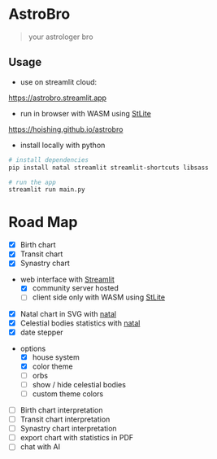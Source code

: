 # AstroBro

> your astrologer bro

## Usage

- use on streamlit cloud:

<https://astrobro.streamlit.app>

- run in browser with WASM using [StLite]

<https://hoishing.github.io/astrobro>

- install locally with python

```bash
# install dependencies
pip install natal streamlit streamlit-shortcuts libsass

# run the app
streamlit run main.py
```

# Road Map

- [x] Birth chart
- [x] Transit chart
- [x] Synastry chart
- web interface with [Streamlit]
    - [x] community server hosted
    - [ ] client side only with WASM using [StLite]
- [x] Natal chart in SVG with [natal]
- [x] Celestial bodies statistics with [natal]
- [x] date stepper
- options
    - [x] house system
    - [x] color theme
    - [ ] orbs
    - [ ] show / hide celestial bodies
    - [ ] custom theme colors
- [ ] Birth chart interpretation
- [ ] Transit chart interpretation
- [ ] Synastry chart interpretation
- [ ] export chart with statistics in PDF
- [ ] chat with AI

[streamlit]: https://streamlit.io
[stlite]: https://github.com/whitphx/stlite
[natal]: https://github.com/hoishing/natal
